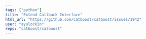 ```yaml
---
tags: ["python"]
title: "Extend Callback Interface"
html_url: "https://github.com/catboost/catboost/issues/1942"
user: "ayulockin"
repo: "catboost/catboost"
---
```


